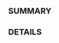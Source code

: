 ### SUMMARY

<!--
  Write a sentence or two explaining the overall problem that you are solving.
-->

### DETAILS

<!--
  OPTIONAL!

  If your PR is bigger, its' good to provide additional background.

  Things that can be useful to mention:
    - Why do we need this?
    - What changes did you make?
    - Is there a specific aspect that you want reviewers to focus on?
    - Were you unsure about some design decisions?

  It's also good to mention if your PR is introducing breaking changes.
-->
